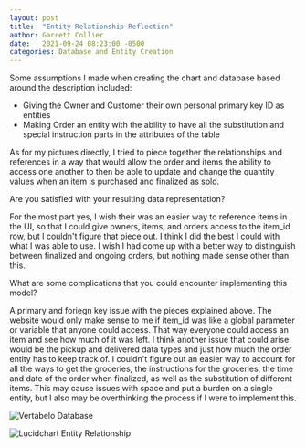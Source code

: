 ```yaml
---
layout: post
title:  "Entity Relationship Reflection"
author: Garrett Collier
date:   2021-09-24 08:23:00 -0500
categories: Database and Entity Creation
---
```

Some assumptions I made when creating the chart and database based around the description included:
 - Giving the Owner and Customer their own personal primary key ID as entities  
 - Making Order an entity with the ability to have all the substitution and special instruction parts in the attributes of the table

As for my pictures directly, I tried to piece together the relationships and references in a way that would allow the order and items the ability to access one another to then be able to update and change the quantity values when an item is purchased and finalized as sold.

Are you satisfied with your resulting data representation?<br>

For the most part yes, I wish their was an easier way to reference items in the UI, so that I could give owners, items, and orders access to the item_id row, but I couldn't figure that piece out. I think I did the best I could with what I was able to use. I wish I had come up with a better way to distinguish between finalized and ongoing orders, but nothing made sense other than this.

What are some complications that you could encounter implementing this model?<br>

A primary and foriegn key issue with the pieces explained above. The website would only make sense to me if item_id was like a global parameter or variable that anyone could access. That way everyone could access an item and see how much of it was left. I think another issue that could arise would be the pickup and delivered data types and just how much the order entity has to keep track of. I couldn't figure out an easier way to account for all the ways to get the groceries, the instructions for the groceries, the time and date of the order when finalized, as well as the substitution of different items. This may cause issues with space and put a burden on a single entity, but I also may be overthinking the process if I were to implement this.

![Vertabelo Database]({{site.baseurl}}/pictures/Vertabelo_Sample_Database.jpeg)

![Lucidchart Entity Relationship]({{site.baseurl}}/pictures/Lucidchart_Entity_Relationship.jpeg)
